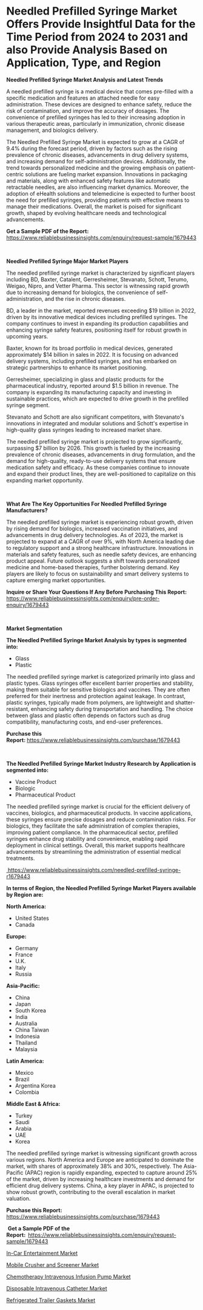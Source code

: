 <p><h1>Needled Prefilled Syringe Market Offers Provide Insightful Data for the Time Period from 2024 to 2031 and also Provide Analysis Based on Application, Type, and Region</h1></p><p><strong>Needled Prefilled Syringe Market Analysis and Latest Trends</strong></p>
<p><p>A needled prefilled syringe is a medical device that comes pre-filled with a specific medication and features an attached needle for easy administration. These devices are designed to enhance safety, reduce the risk of contamination, and improve the accuracy of dosages. The convenience of prefilled syringes has led to their increasing adoption in various therapeutic areas, particularly in immunization, chronic disease management, and biologics delivery.</p><p>The Needled Prefilled Syringe Market is expected to grow at a CAGR of 9.4% during the forecast period, driven by factors such as the rising prevalence of chronic diseases, advancements in drug delivery systems, and increasing demand for self-administration devices. Additionally, the trend towards personalized medicine and the growing emphasis on patient-centric solutions are fueling market expansion. Innovations in packaging and materials, along with enhanced safety features like automatic retractable needles, are also influencing market dynamics. Moreover, the adoption of eHealth solutions and telemedicine is expected to further boost the need for prefilled syringes, providing patients with effective means to manage their medications. Overall, the market is poised for significant growth, shaped by evolving healthcare needs and technological advancements.</p></p>
<p><strong>Get a Sample PDF of the Report:&nbsp;</strong> <a href="https://www.reliablebusinessinsights.com/enquiry/request-sample/1679443?utm_campaign=1109&utm_medium=2&utm_source=Github&utm_content=ia&utm_term=14102024&utm_id=needled-prefilled-syringe">https://www.reliablebusinessinsights.com/enquiry/request-sample/1679443</a></p>
<p>&nbsp;</p>
<p><strong>Needled Prefilled Syringe Major Market Players</strong></p>
<p><p>The needled prefilled syringe market is characterized by significant players including BD, Baxter, Catalent, Gerresheimer, Stevanato, Schott, Terumo, Weigao, Nipro, and Vetter Pharma. This sector is witnessing rapid growth due to increasing demand for biologics, the convenience of self-administration, and the rise in chronic diseases.</p><p>BD, a leader in the market, reported revenues exceeding $19 billion in 2022, driven by its innovative medical devices including prefilled syringes. The company continues to invest in expanding its production capabilities and enhancing syringe safety features, positioning itself for robust growth in upcoming years.</p><p>Baxter, known for its broad portfolio in medical devices, generated approximately $14 billion in sales in 2022. It is focusing on advanced delivery systems, including prefilled syringes, and has embarked on strategic partnerships to enhance its market positioning.</p><p>Gerresheimer, specializing in glass and plastic products for the pharmaceutical industry, reported around $1.5 billion in revenue. The company is expanding its manufacturing capacity and investing in sustainable practices, which are expected to drive growth in the prefilled syringe segment.</p><p>Stevanato and Schott are also significant competitors, with Stevanato's innovations in integrated and modular solutions and Schott's expertise in high-quality glass syringes leading to increased market share.</p><p>The needled prefilled syringe market is projected to grow significantly, surpassing $7 billion by 2026. This growth is fueled by the increasing prevalence of chronic diseases, advancements in drug formulation, and the demand for high-quality, ready-to-use delivery systems that ensure medication safety and efficacy. As these companies continue to innovate and expand their product lines, they are well-positioned to capitalize on this expanding market opportunity.</p></p>
<p>&nbsp;</p>
<p><strong>What Are The Key Opportunities For Needled Prefilled Syringe Manufacturers?</strong></p>
<p><p>The needled prefilled syringe market is experiencing robust growth, driven by rising demand for biologics, increased vaccination initiatives, and advancements in drug delivery technologies. As of 2023, the market is projected to expand at a CAGR of over 9%, with North America leading due to regulatory support and a strong healthcare infrastructure. Innovations in materials and safety features, such as needle safety devices, are enhancing product appeal. Future outlook suggests a shift towards personalized medicine and home-based therapies, further bolstering demand. Key players are likely to focus on sustainability and smart delivery systems to capture emerging market opportunities.</p></p>
<p><strong>Inquire or Share Your Questions If Any Before Purchasing This Report:</strong> <a href="https://www.reliablebusinessinsights.com/enquiry/pre-order-enquiry/1679443?utm_campaign=1109&utm_medium=2&utm_source=Github&utm_content=ia&utm_term=14102024&utm_id=needled-prefilled-syringe">https://www.reliablebusinessinsights.com/enquiry/pre-order-enquiry/1679443</a></p>
<p>&nbsp;</p>
<p><strong>Market Segmentation</strong></p>
<p><strong>The Needled Prefilled Syringe Market Analysis by types is segmented into:</strong></p>
<p><ul><li>Glass</li><li>Plastic</li></ul></p>
<p><p>The needled prefilled syringe market is categorized primarily into glass and plastic types. Glass syringes offer excellent barrier properties and stability, making them suitable for sensitive biologics and vaccines. They are often preferred for their inertness and protection against leakage. In contrast, plastic syringes, typically made from polymers, are lightweight and shatter-resistant, enhancing safety during transportation and handling. The choice between glass and plastic often depends on factors such as drug compatibility, manufacturing costs, and end-user preferences.</p></p>
<p><strong>Purchase this Report:&nbsp;</strong><a href="https://www.reliablebusinessinsights.com/purchase/1679443?utm_campaign=1109&utm_medium=2&utm_source=Github&utm_content=ia&utm_term=14102024&utm_id=needled-prefilled-syringe">https://www.reliablebusinessinsights.com/purchase/1679443</a></p>
<p>&nbsp;</p>
<p><strong>The Needled Prefilled Syringe Market Industry Research by Application is segmented into:</strong></p>
<p><ul><li>Vaccine Product</li><li>Biologic</li><li>Pharmaceutical Product</li></ul></p>
<p><p>The needled prefilled syringe market is crucial for the efficient delivery of vaccines, biologics, and pharmaceutical products. In vaccine applications, these syringes ensure precise dosages and reduce contamination risks. For biologics, they facilitate the safe administration of complex therapies, improving patient compliance. In the pharmaceutical sector, prefilled syringes enhance drug stability and convenience, enabling rapid deployment in clinical settings. Overall, this market supports healthcare advancements by streamlining the administration of essential medical treatments.</p></p>
<p><a href="https://www.reliablebusinessinsights.com/needled-prefilled-syringe-r1679443?utm_campaign=1109&utm_medium=2&utm_source=Github&utm_content=ia&utm_term=14102024&utm_id=needled-prefilled-syringe">&nbsp;https://www.reliablebusinessinsights.com/needled-prefilled-syringe-r1679443</a></p>
<p><strong>In terms of Region, the Needled Prefilled Syringe Market Players available by Region are:</strong></p>
<p>
    <p> <strong> North America: </strong>
        <ul>
            <li>United States</li>
            <li>Canada</li>
        </ul>
        </p> 
    <p> <strong> Europe: </strong>
        <ul>
            <li>Germany</li>
            <li>France</li>
            <li>U.K.</li>
            <li>Italy</li>
            <li>Russia</li>
        </ul>
        </p> 
    <p> <strong> Asia-Pacific: </strong>
        <ul>
            <li>China</li>
            <li>Japan</li>
            <li>South Korea</li>
            <li>India</li>
            <li>Australia</li>
            <li>China Taiwan</li>
            <li>Indonesia</li>
            <li>Thailand</li>
            <li>Malaysia</li>
        </ul>
        </p> 
    <p> <strong> Latin America: </strong>
        <ul>
            <li>Mexico</li>
            <li>Brazil</li>
            <li>Argentina Korea</li>
            <li>Colombia</li>
        </ul>
        </p> 
    <p> <strong> Middle East & Africa: </strong>
        <ul>
            <li>Turkey</li>
            <li>Saudi</li>
            <li>Arabia</li>
            <li>UAE</li>
            <li>Korea</li>
        </ul>
    </p>
    </p>
<p><p>The needled prefilled syringe market is witnessing significant growth across various regions. North America and Europe are anticipated to dominate the market, with shares of approximately 38% and 30%, respectively. The Asia-Pacific (APAC) region is rapidly expanding, expected to capture around 25% of the market, driven by increasing healthcare investments and demand for efficient drug delivery systems. China, a key player in APAC, is projected to show robust growth, contributing to the overall escalation in market valuation.</p></p>
<p><strong>Purchase this Report: </strong><a href="https://www.reliablebusinessinsights.com/purchase/1679443?utm_campaign=1109&utm_medium=2&utm_source=Github&utm_content=ia&utm_term=14102024&utm_id=needled-prefilled-syringe">https://www.reliablebusinessinsights.com/purchase/1679443</a></p>
<p>&nbsp;<strong>Get a Sample PDF of the Report:&nbsp;&nbsp;</strong><a href="https://www.reliablebusinessinsights.com/enquiry/request-sample/1679443?utm_campaign=1109&utm_medium=2&utm_source=Github&utm_content=ia&utm_term=14102024&utm_id=needled-prefilled-syringe">https://www.reliablebusinessinsights.com/enquiry/request-sample/1679443</a></p>
<p><strong></strong></p>
<p><p><a href="https://www.linkedin.com/pulse/insights-in-car-entertainment-market-size-which-expanding-5kphf?utm_campaign=1109&utm_medium=2&utm_source=Github&utm_content=ia&utm_term=14102024&utm_id=needled-prefilled-syringe">In-Car Entertainment Market</a></p><p><a href="https://www.linkedin.com/pulse/mobile-crusher-screener-market-opportunities-emerging-nmm4e?utm_campaign=1109&utm_medium=2&utm_source=Github&utm_content=ia&utm_term=14102024&utm_id=needled-prefilled-syringe">Mobile Crusher and Screener Market</a></p><p><a href="https://github.com/cliffxbwergin/Market-Research-Report-List-1/blob/main/chemotherapy-intravenous-infusion-pump-market.md?utm_campaign=1109&utm_medium=2&utm_source=Github&utm_content=ia&utm_term=14102024&utm_id=needled-prefilled-syringe">Chemotherapy Intravenous Infusion Pump Market</a></p><p><a href="https://github.com/DRIVERKAPAUL/Market-Research-Report-List-1/blob/main/disposable-intravenous-catheter-market.md?utm_campaign=1109&utm_medium=2&utm_source=Github&utm_content=ia&utm_term=14102024&utm_id=needled-prefilled-syringe">Disposable Intravenous Catheter Market</a></p><p><a href="https://www.linkedin.com/pulse/analyzing-refrigerated-trailer-gaskets-market-dynamics-dbtce?utm_campaign=1109&utm_medium=2&utm_source=Github&utm_content=ia&utm_term=14102024&utm_id=needled-prefilled-syringe">Refrigerated Trailer Gaskets Market</a></p></p>